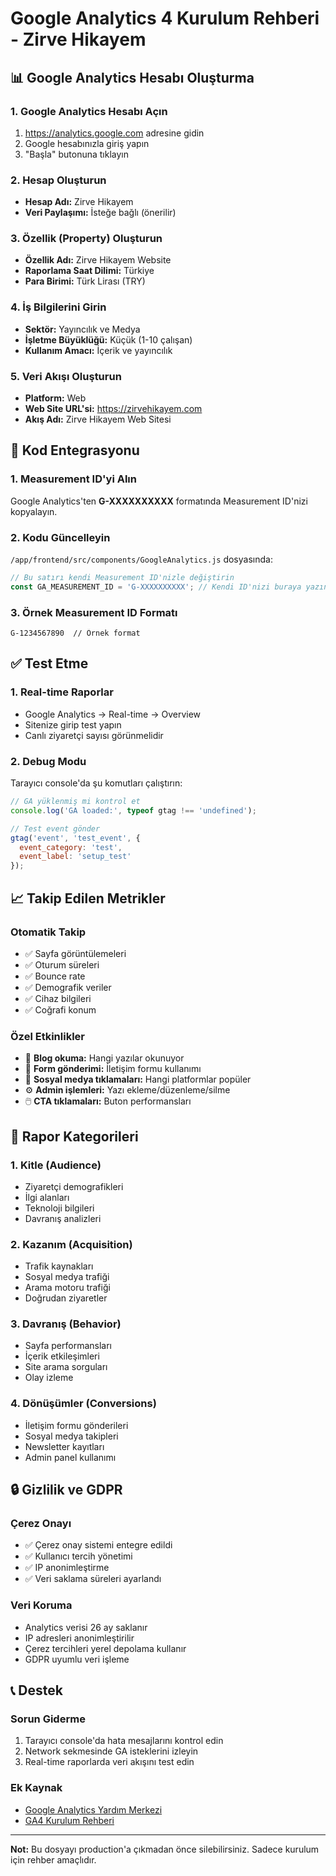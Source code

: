 # Google Analytics 4 Kurulum Rehberi - Zirve Hikayem

## 📊 Google Analytics Hesabı Oluşturma

### 1. Google Analytics Hesabı Açın
1. https://analytics.google.com adresine gidin
2. Google hesabınızla giriş yapın
3. "Başla" butonuna tıklayın

### 2. Hesap Oluşturun
- **Hesap Adı:** Zirve Hikayem
- **Veri Paylaşımı:** İsteğe bağlı (önerilir)

### 3. Özellik (Property) Oluşturun
- **Özellik Adı:** Zirve Hikayem Website
- **Raporlama Saat Dilimi:** Türkiye
- **Para Birimi:** Türk Lirası (TRY)

### 4. İş Bilgilerini Girin
- **Sektör:** Yayıncılık ve Medya
- **İşletme Büyüklüğü:** Küçük (1-10 çalışan)
- **Kullanım Amacı:** İçerik ve yayıncılık

### 5. Veri Akışı Oluşturun
- **Platform:** Web
- **Web Site URL'si:** https://zirvehikayem.com
- **Akış Adı:** Zirve Hikayem Web Sitesi

## 🔧 Kod Entegrasyonu

### 1. Measurement ID'yi Alın
Google Analytics'ten **G-XXXXXXXXXX** formatında Measurement ID'nizi kopyalayın.

### 2. Kodu Güncelleyin
`/app/frontend/src/components/GoogleAnalytics.js` dosyasında:

```javascript
// Bu satırı kendi Measurement ID'nizle değiştirin
const GA_MEASUREMENT_ID = 'G-XXXXXXXXXX'; // Kendi ID'nizi buraya yazın
```

### 3. Örnek Measurement ID Formatı
```
G-1234567890  // Örnek format
```

## ✅ Test Etme

### 1. Real-time Raporlar
- Google Analytics → Real-time → Overview
- Sitenize girip test yapın
- Canlı ziyaretçi sayısı görünmelidir

### 2. Debug Modu
Tarayıcı console'da şu komutları çalıştırın:
```javascript
// GA yüklenmiş mi kontrol et
console.log('GA loaded:', typeof gtag !== 'undefined');

// Test event gönder
gtag('event', 'test_event', {
  event_category: 'test',
  event_label: 'setup_test'
});
```

## 📈 Takip Edilen Metrikler

### Otomatik Takip
- ✅ Sayfa görüntülemeleri
- ✅ Oturum süreleri
- ✅ Bounce rate
- ✅ Demografik veriler
- ✅ Cihaz bilgileri
- ✅ Coğrafi konum

### Özel Etkinlikler
- 📖 **Blog okuma:** Hangi yazılar okunuyor
- 📝 **Form gönderimi:** İletişim formu kullanımı
- 🔗 **Sosyal medya tıklamaları:** Hangi platformlar popüler
- ⚙️ **Admin işlemleri:** Yazı ekleme/düzenleme/silme
- 🖱️ **CTA tıklamaları:** Buton performansları

## 🎯 Rapor Kategorileri

### 1. Kitle (Audience)
- Ziyaretçi demografikleri
- İlgi alanları
- Teknoloji bilgileri
- Davranış analizleri

### 2. Kazanım (Acquisition)
- Trafik kaynakları
- Sosyal medya trafiği
- Arama motoru trafiği
- Doğrudan ziyaretler

### 3. Davranış (Behavior)
- Sayfa performansları
- İçerik etkileşimleri
- Site arama sorguları
- Olay izleme

### 4. Dönüşümler (Conversions)
- İletişim formu gönderileri
- Sosyal medya takipleri
- Newsletter kayıtları
- Admin panel kullanımı

## 🔒 Gizlilik ve GDPR

### Çerez Onayı
- ✅ Çerez onay sistemi entegre edildi
- ✅ Kullanıcı tercih yönetimi
- ✅ IP anonimleştirme
- ✅ Veri saklama süreleri ayarlandı

### Veri Koruma
- Analytics verisi 26 ay saklanır
- IP adresleri anonimleştirilir
- Çerez tercihleri yerel depolama kullanır
- GDPR uyumlu veri işleme

## 📞 Destek

### Sorun Giderme
1. Tarayıcı console'da hata mesajlarını kontrol edin
2. Network sekmesinde GA isteklerini izleyin
3. Real-time raporlarda veri akışını test edin

### Ek Kaynak
- [Google Analytics Yardım Merkezi](https://support.google.com/analytics)
- [GA4 Kurulum Rehberi](https://developers.google.com/analytics/devguides/collection/ga4)

---

**Not:** Bu dosyayı production'a çıkmadan önce silebilirsiniz. Sadece kurulum için rehber amaçlıdır.